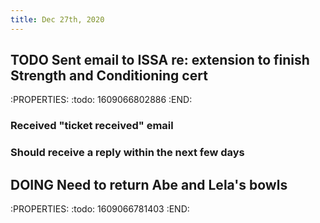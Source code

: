 ```yaml
---
title: Dec 27th, 2020
---
```


## TODO Sent email to ISSA re: extension to finish Strength and Conditioning cert
:PROPERTIES:
:todo: 1609066802886
:END:
### Received "ticket received" email
### Should receive a reply within the next few days
## DOING Need to return Abe and Lela's bowls
:PROPERTIES:
:todo: 1609066781403
:END:
##
